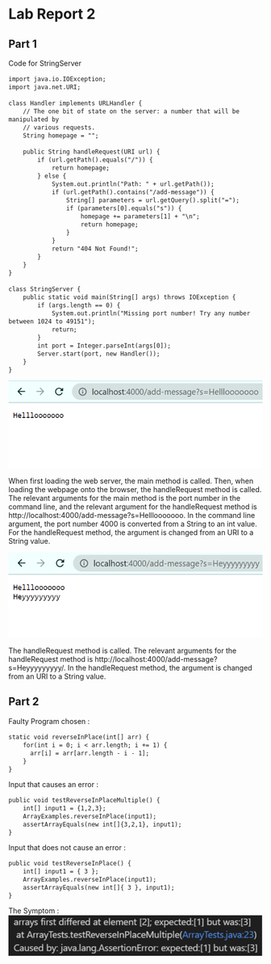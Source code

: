# Lab Report 2

## Part 1
Code for StringServer
```
import java.io.IOException;
import java.net.URI;

class Handler implements URLHandler {
    // The one bit of state on the server: a number that will be manipulated by
    // various requests.
    String homepage = "";

    public String handleRequest(URI url) {
        if (url.getPath().equals("/")) {
            return homepage;
        } else {
            System.out.println("Path: " + url.getPath());
            if (url.getPath().contains("/add-message")) {
                String[] parameters = url.getQuery().split("=");
                if (parameters[0].equals("s")) {
                    homepage += parameters[1] + "\n";
                    return homepage;
                }
            }
            return "404 Not Found!";
        }
    }
}

class StringServer {
    public static void main(String[] args) throws IOException {
        if (args.length == 0) {
            System.out.println("Missing port number! Try any number between 1024 to 49151");
            return;
        }
        int port = Integer.parseInt(args[0]);
        Server.start(port, new Handler());
    }
}
```
![Image](images/LR2Image2.png)

When first loading the web server, the main method is called. Then, when loading the webpage onto the browser, the handleRequest method is called. The relevant arguments for the main method is the port number in the command line, and the relevant argument for the handleRequest method is http://localhost:4000/add-message?s=Helllooooooo. In the command line argument, the port number 4000 is converted from a String to an int value. For the handleRequest method, the argument is changed from an URI to a String value.

![Image](images/LR2Image3.png)

The handleRequest method is called. The relevant arguments for the handleRequest method is http://localhost:4000/add-message?s=Heyyyyyyyyy/. In the handleRequest method, the argument is changed from an URI to a String value.

## Part 2

Faulty Program chosen : 
```
static void reverseInPlace(int[] arr) {
    for(int i = 0; i < arr.length; i += 1) {
      arr[i] = arr[arr.length - i - 1];
    }
}
```
Input that causes an error :
```
public void testReverseInPlaceMultiple() {
    int[] input1 = {1,2,3};
    ArrayExamples.reverseInPlace(input1);
    assertArrayEquals(new int[]{3,2,1}, input1);
}
```
Input that does not cause an error : 
```
public void testReverseInPlace() {
    int[] input1 = { 3 };
    ArrayExamples.reverseInPlace(input1);
    assertArrayEquals(new int[]{ 3 }, input1);
}
```
The Symptom : <br>
![Image](images/LR2Image4.png)
